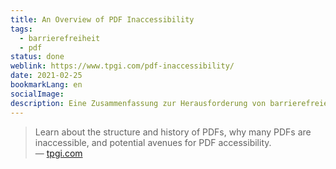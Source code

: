 ```yaml
---
title: An Overview of PDF Inaccessibility
tags:
  - barrierefreiheit
  - pdf
status: done
weblink: https://www.tpgi.com/pdf-inaccessibility/
date: 2021-02-25
bookmarkLang: en
socialImage:
description: Eine Zusammenfassung zur Herausforderung von barrierefreien PDF-Dokumenten.
---
```

<blockquote>Learn about the structure and history of PDFs, why many PDFs are inaccessible, and potential avenues for PDF accessibility.<footer>— <a href="https://www.tpgi.com/pdf-inaccessibility/">tpgi.com</a></footer></blockquote>
